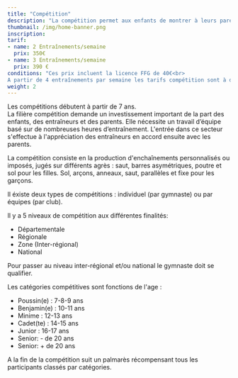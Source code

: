 ```yaml
---
title: "Compétition"
description: "La compétition permet aux enfants de montrer à leurs parents ce qu'ils ont appris au cours de la saison et de se mesurer aux autres gymnastes et aux autres clubs du département, de la région, de la zone ou encore de France selon le niveau de compétition atteint."
thumbnail: /img/home-banner.png
inscription:
tarif:
- name: 2 Entraînements/semaine
  prix: 350€
- name: 3 Entraînements/semaine
  prix: 390 €
conditions: "Ces prix incluent la licence FFG de 40€<br>
A partir de 4 entraînements par semaine les tarifs compétition sont à demander directement au bureau."
weight: 2
---
```


Les  compétitions débutent à partir de 7 ans.<br>
La filière compétition demande un investissement important de la part des enfants, des entraîneurs et des
parents. Elle nécessite un travail d’équipe basé sur de nombreuses heures d’entraînement.
L'entrée dans ce secteur s'effectue à l'appréciation des entraîneurs en accord ensuite avec les parents.

La compétition consiste en la production d'enchaînements personnalisés ou imposés, jugés sur différents agrès :  saut, barres asymétriques, poutre et sol pour les filles. Sol, arçons, anneaux, saut, parallèles et fixe pour les garçons.

Il éxiste deux types de compétitions : individuel (par gymnaste) ou par équipes (par club).

Il y a 5 niveaux de compétition aux différentes finalités:

* Départementale
* Régionale
* Zone (Inter-régional)
* National

Pour passer au niveau inter-régional et/ou national le gymnaste doit se qualifier.

Les catégories compétitives sont fonctions de l'age :

* Poussin(e) : 7-8-9 ans
* Benjamin(e) : 10-11 ans
* Minime : 12-13 ans
* Cadet(te) : 14-15 ans
* Junior : 16-17 ans
* Senior: - de 20 ans
* Senior: + de 20 ans

A la fin de la compétition suit un palmarès récompensant tous les participants classés par catégories.

